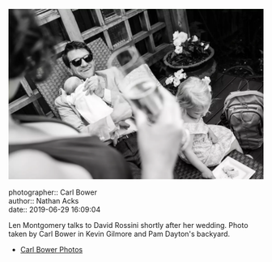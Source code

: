 ![Len Montgomery talks to David Rossini](assets/2019-06-29-set-1-the-ceremony-52.webp)

photographer:: Carl Bower  
author:: Nathan Acks  
date:: 2019-06-29 16:09:04

Len Montgomery talks to David Rossini shortly after her wedding. Photo taken by Carl Bower in Kevin Gilmore and Pam Dayton's backyard.

* [Carl Bower Photos](https://carlbowerphotos.com)
